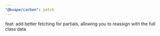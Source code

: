 ```yaml
---
"@buape/carbon": patch
---
```


feat: add better fetching for partials, allowing you to reassign with the full class data
